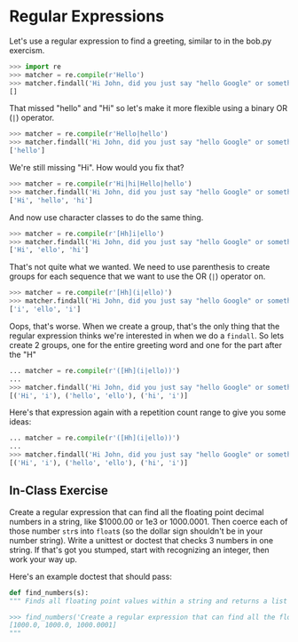 # Regular Expressions

Let's use a regular expression to find a greeting, similar to in the bob.py exercism.

```python
>>> import re
>>> matcher = re.compile(r'Hello')
>>> matcher.findall('Hi John, did you just say "hello Google" or something?')
[]
```

That missed "hello" and "Hi" so let's make it more flexible using a binary OR (`|`) operator.

```python
>>> matcher = re.compile(r'Hello|hello')
>>> matcher.findall('Hi John, did you just say "hello Google" or something?')
['hello']
```

We're still missing "Hi".
How would you fix that?

```python
>>> matcher = re.compile(r'Hi|hi|Hello|hello')
>>> matcher.findall('Hi John, did you just say "hello Google" or something?')
['Hi', 'hello', 'hi']
```


And now use character classes to do the same thing.

```python
>>> matcher = re.compile(r'[Hh]i|ello')
>>> matcher.findall('Hi John, did you just say "hello Google" or something?')
['Hi', 'ello', 'hi']
```

That's not quite what we wanted.
We need to use parenthesis to create groups for each sequence that we want to use the OR (`|`) operator on.

```python
>>> matcher = re.compile(r'[Hh](i|ello)')
>>> matcher.findall('Hi John, did you just say "hello Google" or something?')
['i', 'ello', 'i']
```

Oops, that's worse.
When we create a group, that's the only thing that the regular expression thinks we're interested in when we do a `findall`.
So lets create 2 groups, one for the entire greeting word and one for the part after the "H"


```python
... matcher = re.compile(r'([Hh](i|ello))')
...
>>> matcher.findall('Hi John, did you just say "hello Google" or something?')
[('Hi', 'i'), ('hello', 'ello'), ('hi', 'i')]
```

Here's that expression again with a repetition count range to give you some ideas:


```python
... matcher = re.compile(r'([Hh](i|ello))')
...
>>> matcher.findall('Hi John, did you just say "hello Google" or something?')
[('Hi', 'i'), ('hello', 'ello'), ('hi', 'i')]
```

## In-Class Exercise

Create a regular expression that can find all the floating point decimal numbers in a string, like $1000.00 or 1e3 or 1000.0001.
Then coerce each of those number `str`s into `float`s (so the dollar sign shouldn't be in your number string).
Write a unittest or doctest that checks 3 numbers in one string.
If that's got you stumped, start with recognizing an integer, then work your way up.

Here's an example doctest that should pass:

```python
def find_numbers(s):
""" Finds all floating point values within a string and returns a list of those strings coerced into floats

>>> find_numbers('Create a regular expression that can find all the floating point decimal numbers in a string, like $1000.00 or 1e3 or 1000.0001')
[1000.0, 1000.0, 1000.0001]
"""

